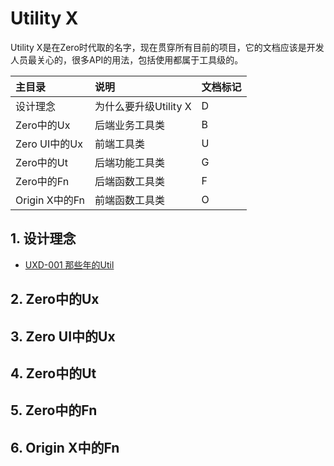 # Utility X

Utility X是在Zero时代取的名字，现在贯穿所有目前的项目，它的文档应该是开发人员最关心的，很多API的用法，包括使用都属于工具级的。

| 主目录 | 说明 | 文档标记 |
| :--- | :--- | :--- |
| 设计理念 | 为什么要升级Utility X | D |
| Zero中的Ux | 后端业务工具类 | B |
| Zero UI中的Ux | 前端工具类 | U |
| Zero中的Ut | 后端功能工具类 | G |
| Zero中的Fn | 后端函数工具类 | F |
| Origin X中的Fn | 前端函数工具类 | O |

## 1. 设计理念

* [UXD-001 那些年的Util](/utility-x/1-she-ji-li-nian/uxd-001-ling-ren-fan-suo-de-util.md)

## 2. Zero中的Ux

## 3. Zero UI中的Ux

## 4. Zero中的Ut

## 5. Zero中的Fn

## 6. Origin X中的Fn



